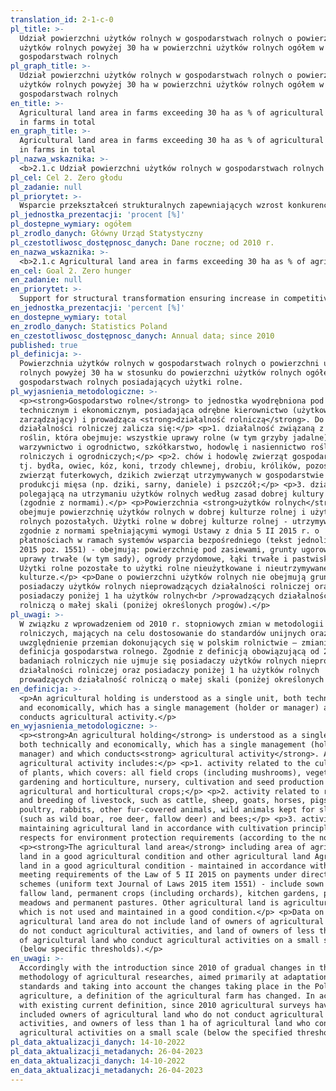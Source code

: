 ```yaml
---
translation_id: 2-1-c-0
pl_title: >-
  Udział powierzchni użytków rolnych w gospodarstwach rolnych o powierzchni
  użytków rolnych powyżej 30 ha w powierzchni użytków rolnych ogółem w
  gospodarstwach rolnych
pl_graph_title: >-
  Udział powierzchni użytków rolnych w gospodarstwach rolnych o powierzchni
  użytków rolnych powyżej 30 ha w powierzchni użytków rolnych ogółem w
  gospodarstwach rolnych
en_title: >-
  Agricultural land area in farms exceeding 30 ha as % of agricultural land area
  in farms in total
en_graph_title: >-
  Agricultural land area in farms exceeding 30 ha as % of agricultural land area
  in farms in total
pl_nazwa_wskaznika: >-
  <b>2.1.c Udział powierzchni użytków rolnych w gospodarstwach rolnych o powierzchni użytków rolnych powyżej 30 ha w powierzchni użytków rolnych ogółem w gospodarstwach rolnych</b>
pl_cel: Cel 2. Zero głodu
pl_zadanie: null
pl_priorytet: >-
  Wsparcie przekształceń strukturalnych zapewniających wzrost konkurencyjności gospodarstw rolnych i producentów rolno-spożywczych
pl_jednostka_prezentacji: 'procent [%]'
pl_dostepne_wymiary: ogółem
pl_zrodlo_danych: Główny Urząd Statystyczny
pl_czestotliwosc_dostępnosc_danych: Dane roczne; od 2010 r.
en_nazwa_wskaznika: >-
  <b>2.1.c Agricultural land area in farms exceeding 30 ha as % of agricultural land area in farms in total</b>
en_cel: Goal 2. Zero hunger
en_zadanie: null
en_priorytet: >-
  Support for structural transformation ensuring increase in competitiveness of agricultural holdings and agri-food producers
en_jednostka_prezentacji: 'percent [%]'
en_dostepne_wymiary: total
en_zrodlo_danych: Statistics Poland
en_czestotliwosc_dostępnosc_danych: Annual data; since 2010
published: true
pl_definicja: >-
  Powierzchnia użytków rolnych w gospodarstwach rolnych o powierzchni użytków
  rolnych powyżej 30 ha w stosunku do powierzchni użytków rolnych ogółem w
  gospodarstwach rolnych posiadających użytki rolne.
pl_wyjasnienia_metodologiczne: >-
  <p><strong>Gospodarstwo rolne</strong> to jednostka wyodrębniona pod względem
  technicznym i ekonomicznym, posiadająca odrębne kierownictwo (użytkownik lub
  zarządzający) i prowadząca <strong>działalność rolniczą</strong>. Do
  działalności rolniczej zalicza się:</p> <p>1. działalność związaną z uprawą
  roślin, która obejmuje: wszystkie uprawy rolne (w tym grzyby jadalne),
  warzywnictwo i ogrodnictwo, szkółkarstwo, hodowlę i nasiennictwo roślin
  rolniczych i ogrodniczych;</p> <p>2. chów i hodowlę zwierząt gospodarskich,
  tj. bydła, owiec, kóz, koni, trzody chlewnej, drobiu, królików, pozostałych
  zwierząt futerkowych, dzikich zwierząt utrzymywanych w gospodarstwie dla
  produkcji mięsa (np. dziki, sarny, daniele) i pszczół;</p> <p>3. działalność
  polegającą na utrzymaniu użytków rolnych według zasad dobrej kultury rolnej
  (zgodnie z normami).</p> <p>Powierzchnia <strong>użytków rolnych</strong>
  obejmuje powierzchnię użytków rolnych w dobrej kulturze rolnej i użytków
  rolnych pozostałych. Użytki rolne w dobrej kulturze rolnej - utrzymywane
  zgodnie z normami spełniającymi wymogi Ustawy z dnia 5 II 2015 r. o
  płatnościach w ramach systemów wsparcia bezpośredniego (tekst jednolity Dz. U.
  2015 poz. 1551) - obejmują: powierzchnię pod zasiewami, grunty ugorowane,
  uprawy trwałe (w tym sady), ogrody przydomowe, łąki trwałe i pastwiska trwałe.
  Użytki rolne pozostałe to użytki rolne nieużytkowane i nieutrzymywane w dobrej
  kulturze.</p> <p>Dane o powierzchni użytków rolnych nie obejmują gruntów
  posiadaczy użytków rolnych nieprowadzących działalności rolniczej oraz gruntów
  posiadaczy poniżej 1 ha użytków rolnych<br />prowadzących działalność
  rolniczą o małej skali (poniżej określonych progów).</p>
pl_uwagi: >-
  W związku z wprowadzeniem od 2010 r. stopniowych zmian w metodologii badań
  rolniczych, mających na celu dostosowanie do standardów unijnych oraz
  uwzględnienie przemian dokonujących się w polskim rolnictwie – zmianie uległa
  definicja gospodarstwa rolnego. Zgodnie z definicją obowiązującą od 2010 r. w
  badaniach rolniczych nie ujmuje się posiadaczy użytków rolnych nieprowadzących
  działalności rolniczej oraz posiadaczy poniżej 1 ha użytków rolnych
  prowadzących działalność rolniczą o małej skali (poniżej określonych progów).
en_definicja: >-
  <p>An agricultural holding is understood as a single unit, both technically
  and economically, which has a single management (holder or manager) and which
  conducts agricultural activity.</p>
en_wyjasnienia_metodologiczne: >-
  <p><strong>An agricultural holding</strong> is understood as a single unit,
  both technically and economically, which has a single management (holder or
  manager) and which conducts<strong> agricultural activity</strong>. An
  agricultural activity includes:</p> <p>1. activity related to the cultivation
  of plants, which covers: all field crops (including mushrooms), vegetable
  gardening and horticulture, nursery, cultivation and seed production of
  agricultural and horticultural crops;</p> <p>2. activity related to rearing
  and breeding of livestock, such as cattle, sheep, goats, horses, pigs,
  poultry, rabbits, other fur-covered animals, wild animals kept for slaughter
  (such as wild boar, roe deer, fallow deer) and bees;</p> <p>3. activity of
  maintaining agricultural land in accordance with cultivation principles with
  respects for environment protection requirements (according to the norms).</p>
  <p><strong>The agricultural land area</strong> including area of agricultural
  land in a good agricultural condition and other agricultural land Agricultural
  land in a good agricultural condition - maintained in accordance with norms
  meeting requirements of the Law of 5 II 2015 on payments under direct support
  schemes (uniform text Journal of Laws 2015 item 1551) - include sown area,
  fallow land, permanent crops (including orchards), kitchen gardens, permanent
  meadows and permanent pastures. Other agricultural land is agricultural land
  which is not used and maintained in a good condition.</p> <p>Data on the total
  agricultural land area do not include land of owners of agricultural land who
  do not conduct agricultural activities, and land of owners of less than 1 ha
  of agricultural land who conduct agricultural activities on a small scale
  (below specific thresholds).</p>
en_uwagi: >-
  Accordingly with the introduction since 2010 of gradual changes in the
  methodology of agricultural researches, aimed primarily at adaptation to EU
  standards and taking into account the changes taking place in the Polish
  agriculture, a definition of the agricultural farm has changed. In accordance
  with existing current definition, since 2010 agricultural surveys have not
  included owners of agricultural land who do not conduct agricultural
  activities, and owners of less than 1 ha of agricultural land who conduct
  agricultural activities on a small scale (below the specified thresholds).
pl_data_aktualizacji_danych: 14-10-2022
pl_data_aktualizacji_metadanych: 26-04-2023
en_data_aktualizacji_danych: 14-10-2022
en_data_aktualizacji_metadanych: 26-04-2023
---
```

